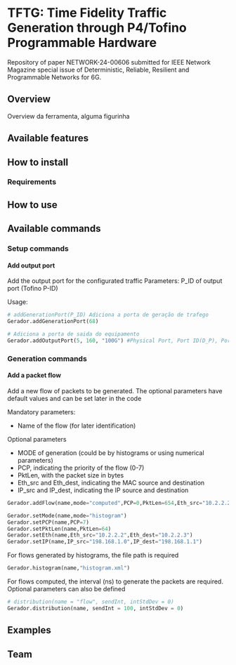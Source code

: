 # TFTG: Time Fidelity Traffic Generation through P4/Tofino Programmable Hardware

Repository of paper NETWORK-24-00606 submitted for IEEE Network Magazine special issue of Deterministic, Reliable, Resilient and Programmable Networks for 6G.

## Overview

Overview da ferramenta, alguma figurinha


## Available features



## How to install

### Requirements

## How to use


## Available commands

### Setup commands

#### Add output port
Add the output port for the configurated traffic
Parameters: P_ID of output port (Tofino P-ID)

Usage:
```python
# addGenerationPort(P_ID) Adiciona a porta de geração de trafego
Gerador.addGenerationPort(68)

# Adiciona a porta de saida do equipamento
Gerador.addOutputPort(5, 160, "100G") #Physical Port, Port ID(D_P), Port bw
```


<!-- Isso é um comentário e não será exibido no GitHub 


#### TAS Case 2
Gerador.setGclPriPort(5, 160, 1, 100, 900, 0) #Physical Port, Port ID(D_P), priority (0-7), Time Open (ns), Time Closed (ns), Offset (ns)
Gerador.setGB(True) # Se verdadeiro deve computar a guardband (pkt_size/throughput) para n mandar pacotes mesmo q com o gate aberto antes do fim do intervalo
#### ATS Case 3
#### FRER Case 4
#### PREOF Case 4
#### Reordering Case 5
Gerador.reodering(False)
Gerador.reoderingLayer(2) # 2 FREF (TSN), 3 PREOF (DETNET)
#### gPTP Case 6
Gerador.setSyncPort(5,160) #Physical Port, Port ID(D_P)
Gerador.setGptpParams(syncInt = 125, correctField = 0, rateRatio = 1) # intervalo de sincronização (ms), valor setado pro correctionField (ns), valor setado pro rateRatio 


Gerador.generate()

-->


### Generation commands

#### Add a packet flow
Add a new flow of packets to be generated. The optional parameters have default values and can be set later in the code

Mandatory parameters: 
 - Name of the flow (for later identification)

Optional parameters
 - MODE of generation (could be by histograms or using numerical parameters)
 - PCP, indicating the priority of the flow (0-7)
 - PktLen, with the packet size in bytes
 - Eth_src and  Eth_dest, indicating the MAC source and destination
 - IP_src and  IP_dest, indicating the IP source and destination
  
```python
Gerador.addFlow(name,mode="computed",PCP=0,PktLen=654,Eth_src="10.2.2.2",Eth_dest="10.2.2.3",IP_src="198.168.1.0",IP_dest="198.168.1.1")

Gerador.setMode(name,mode="histogram")
Gerador.setPCP(name,PCP=7)
Gerador.setPktLen(name,PktLen=64)
Gerador.setEth(name,Eth_src="10.2.2.2",Eth_dest="10.2.2.3")
Gerador.setIP(name,IP_src="198.168.1.0",IP_dest="198.168.1.1")

```

For flows generated by histograms, the file path is required

```python
Gerador.histogram(name,"histogram.xml")
```

For flows computed, the interval (ns) to generate the packets are required. Optional parameters can also be defined

```python
# distribution(name = "flow", sendInt, intStdDev = 0) 
Gerador.distribution(name, sendInt = 100, intStdDev = 0)
```



## Examples




## Team
